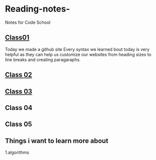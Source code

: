 # Reading-notes- 
Notes for Code School

## [Class01](https://github.com/jessicaporter98/Reading-notes/blob/1874aed36a95184b194e1cb559b9f538a6978353/Class01.md)
Today we made a github site 
Every syntax we learned bout today is very helpful as they can help us customize our websites from heading sizes to line breaks and creating paragaraphs.



## [Class 02](https://github.com/jessicaporter98/Reading-notes/blob/a4764556cd078b2c6aab2dd3e096a00821ada3bb/Class%2002)

## [Class 03](https://github.com/jessicaporter98/Reading-notes/blob/9621d170e7e739f07302a02002c5253c51d972d1/Class%2003)

## Class 04 

## Class 05


## Things i want to learn more about 
1.algorithms 
